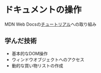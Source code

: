 # ドキュメントの操作
MDN Web Docsの[チュートリアル](https://developer.mozilla.org/ja/docs/Learn/JavaScript/Client-side_web_APIs/Manipulating_documents)への取り組み

## 学んだ技術
- 基本的なDOM操作
- ウィンドウオブジェクトへのアクセス
- 動的な買い物リストの作成